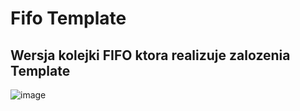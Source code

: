 # Fifo Template
## Wersja kolejki FIFO  ktora realizuje zalozenia Template
![image](https://github.com/zajackarolina/cpp/assets/147318667/bbd9a1d6-0f31-49bd-9f9d-e8bbaa388cd7)
